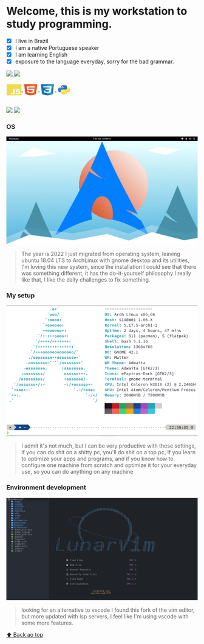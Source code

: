 # Welcome, this is my workstation to study programming.
- [x] I live in Brazil 
- [X] I am a native Portuguese speaker
- [x] I am learning English
- [x] exposure to the language everyday, sorry for the bad grammar.
 
 <div>
  <a href="https://github.com/leandroSJ">
  <img height="180em" src="https://github-readme-stats.vercel.app/api?username=leandroSJ&show_icons=true&theme=dracula&include_all_commits=true&count_private=true"/>
  <img height="180em" src="https://github-readme-stats.vercel.app/api/top-langs/?username=leandroSJ&layout=compact&langs_count=7&theme=dracula"/>
</div>
<div style="display: inline_block"><br>
  <img align="center" alt="Leandro_skils-Js" height="30" width="40" src="https://raw.githubusercontent.com/devicons/devicon/master/icons/javascript/javascript-plain.svg">
  <img align="center" alt="Leandro_skils-HTML" height="30" width="40" src="https://raw.githubusercontent.com/devicons/devicon/master/icons/html5/html5-original.svg">
  <img align="center" alt="Leandro_skils-CSS" height="30" width="40" src="https://raw.githubusercontent.com/devicons/devicon/master/icons/css3/css3-original.svg">
  <img align="center" alt="Leandro_skils-Python" height="30" width="40" src="https://raw.githubusercontent.com/devicons/devicon/master/icons/python/python-original.svg">  
</div>
  
  ##
 
<div>   
  <a href="https://www.instagram.com/leandro_sjesus/" target="_blank"><img src="https://img.shields.io/badge/-Instagram-%23E4405F?style=for-the-badge&logo=instagram&logoColor=white" target="_blank"></a>
  <a href = "mailto:leandro.dejesus@outlook.com.br"><img src="https://img.shields.io/badge/-Gmail-%23333?style=for-the-badge&logo=gmail&logoColor=white" target="_blank"></a>
 
</div>

 ### OS

<!---Esses são exemplos. Veja https://shields.io para outras pessoas ou para personalizar este conjunto de escudos. Você pode querer incluir dependências, status do projeto e informações de licença aqui--->
 
<img src="https://raw.githubusercontent.com/leandroSJ/leandroSJ/main/os-home.png" alt="home-os">

> The year is 2022 I just migrated from operating system, leaving ubuntu 18.04 LTS to ArchLinux with gnome desktop and its utilities, I'm loving this new system, since the installation I could see that there was something different, it has the do-it-yourself philosophy I really like that, I like the daily challenges to fix something.

### My setup
 
 <img src="https://raw.githubusercontent.com/leandroSJ/leandroSJ/main/specific-2.png" alt="home-os">

 > I admit it's not much, but I can be very productive with these settings, if you can do shit on a shitty pc, you'll do shit on a top pc, if you learn to optimize your apps and programs, and if you know how to configure one machine from scratch and optimize it for your everyday use, so you can do anything on any machine
 
 
 ### Environment development
 
 <img src="https://raw.githubusercontent.com/leandroSJ/leandroSJ/main/lunar_vim-1.png" alt="lunar vim editor">
 
 > looking for an alternative to vscode I found this fork of the vim editor, but more updated with lsp servers, I feel like I'm using vscode with some more features.
 
[⬆ Back ao top](#LeandroSJ)<br>
